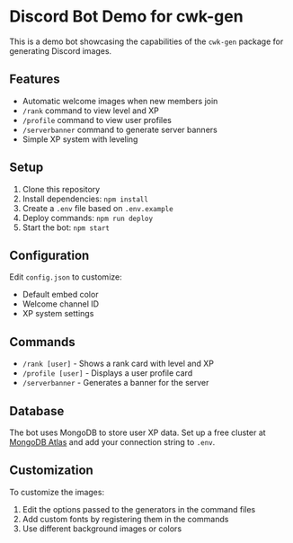 # Discord Bot Demo for cwk-gen

This is a demo bot showcasing the capabilities of the `cwk-gen` package for generating Discord images.

## Features

- Automatic welcome images when new members join
- `/rank` command to view level and XP
- `/profile` command to view user profiles
- `/serverbanner` command to generate server banners
- Simple XP system with leveling

## Setup

1. Clone this repository
2. Install dependencies: `npm install`
3. Create a `.env` file based on `.env.example`
4. Deploy commands: `npm run deploy`
5. Start the bot: `npm start`

## Configuration

Edit `config.json` to customize:
- Default embed color
- Welcome channel ID
- XP system settings

## Commands

- `/rank [user]` - Shows a rank card with level and XP
- `/profile [user]` - Displays a user profile card
- `/serverbanner` - Generates a banner for the server

## Database

The bot uses MongoDB to store user XP data. Set up a free cluster at [MongoDB Atlas](https://www.mongodb.com/atlas/database) and add your connection string to `.env`.

## Customization

To customize the images:
1. Edit the options passed to the generators in the command files
2. Add custom fonts by registering them in the commands
3. Use different background images or colors

